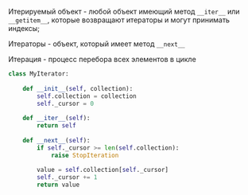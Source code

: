 Итерируемый объект - любой объект имеющий метод `__iter__` или `__getitem__`, которые возвращают итераторы и могут принимать индексы;

Итераторы - объект, который имеет метод `__next__` 

Итерация - процесс перебора всех элементов в цикле

```Python
class MyIterator:  
  
    def __init__(self, collection):  
        self.collection = collection  
        self._cursor = 0  
  
    def __iter__(self):  
        return self  
  
    def __next__(self):  
        if self._cursor >= len(self.collection):  
            raise StopIteration  
  
        value = self.collection[self._cursor]  
        self._cursor += 1  
        return value
```

